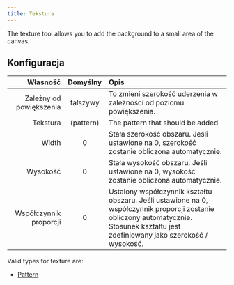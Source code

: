 ```yaml
---
title: Tekstura
---
```


The texture tool allows you to add the background to a small area of the canvas.

## Konfiguracja

|                Własność |           Domyślny           | Opis                                                                                                                                                                                                                                  |
| ----------------------: | :--------------------------: | :------------------------------------------------------------------------------------------------------------------------------------------------------------------------------------------------------------------------------------ |
| Zależny od powiększenia |           fałszywy           | To zmieni szerokość uderzenia w zależności od poziomu powiększenia.                                                                                                                                                   |
|                Tekstura | (pattern) | The pattern that should be added                                                                                                                                                                                                      |
|                   Width |               0              | Stała szerokość obszaru. Jeśli ustawione na 0, szerokość zostanie obliczona automatycznie.                                                                                                            |
|                Wysokość |               0              | Stała wysokość obszaru. Jeśli ustawione na 0, wysokość zostanie obliczona automatycznie.                                                                                                              |
|  Współczynnik proporcji |               0              | Ustalony współczynnik kształtu obszaru. Jeśli ustawione na 0, współczynnik proporcji zostanie obliczony automatycznie. Stosunek kształtu jest zdefiniowany jako szerokość / wysokość. |

Valid types for texture are:

- [Pattern](../background#pattern)
